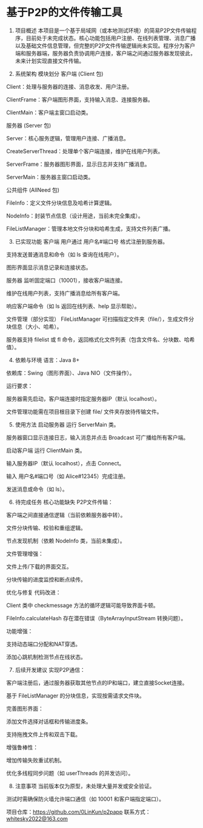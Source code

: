 # 基于P2P的文件传输工具

1. 项目概述
本项目是一个基于局域网（或本地测试环境）的简易P2P文件传输程序，目前处于未完成状态。核心功能包括用户注册、在线列表管理、消息广播以及基础文件信息管理，但完整的P2P文件传输逻辑尚未实现。程序分为客户端和服务器端，服务器负责协调用户连接，客户端之间通过服务器发现彼此，未来计划实现直接文件传输。

2. 系统架构
模块划分
客户端 (Client 包)

Client：处理与服务器的连接、消息收发、用户注册。

ClientFrame：客户端图形界面，支持输入消息、连接服务器。

ClientMain：客户端主窗口启动类。

服务器 (Server 包)

Server：核心服务逻辑，管理用户连接、广播消息。

CreateServerThread：处理单个客户端连接，维护在线用户列表。

ServerFrame：服务器图形界面，显示日志并支持广播消息。

ServerMain：服务器主窗口启动类。

公共组件 (AllNeed 包)

FileInfo：定义文件分块信息及哈希计算逻辑。

NodeInfo：封装节点信息（设计用途，当前未完全集成）。

FileListManager：管理本地文件分块和哈希生成，支持文件列表广播。

3. 已实现功能
客户端
用户通过 用户名#端口号 格式注册到服务器。

支持发送普通消息和命令（如 ls 查询在线用户）。

图形界面显示消息记录和连接状态。

服务器
监听固定端口（10001），接收客户端连接。

维护在线用户列表，支持广播消息给所有客户端。

响应客户端命令（如 ls 返回在线列表、help 显示帮助）。

文件管理（部分实现）
FileListManager 可扫描指定文件夹（file/），生成文件分块信息（大小、哈希）。

服务器支持 filelist 或 fl 命令，返回格式化文件列表（包含文件名、分块数、哈希值）。

4. 依赖与环境
语言：Java 8+

依赖库：Swing（图形界面）、Java NIO（文件操作）。

运行要求：

服务器需先启动，客户端连接时指定服务器IP（默认 localhost）。

文件管理功能需在项目根目录下创建 file/ 文件夹存放待传输文件。

5. 使用方法
启动服务器
运行 ServerMain 类。

服务器窗口显示连接日志，输入消息并点击 Broadcast 可广播给所有客户端。

启动客户端
运行 ClientMain 类。

输入服务器IP（默认 localhost），点击 Connect。

输入 用户名#端口号（如 Alice#12345）完成注册。

发送消息或命令（如 ls）。

6. 待完成任务
核心功能缺失
P2P文件传输：

客户端之间直接通信逻辑（当前依赖服务器中转）。

文件分块传输、校验和重组逻辑。

节点发现机制（依赖 NodeInfo 类，当前未集成）。

文件管理增强：

文件上传/下载的界面交互。

分块传输的进度监控和断点续传。

优化与修复
代码改进：

Client 类中 checkmessage 方法的循环逻辑可能导致界面卡顿。

FileInfo.calculateHash 存在潜在错误（ByteArrayInputStream 转换问题）。

功能增强：

支持动态端口分配和NAT穿透。

添加心跳机制检测节点在线状态。

7. 后续开发建议
实现P2P通信：

客户端注册后，通过服务器获取其他节点的IP和端口，建立直接Socket连接。

基于 FileListManager 的分块信息，实现按需请求文件块。

完善图形界面：

添加文件选择对话框和传输进度条。

支持拖拽文件上传和双击下载。

增强鲁棒性：

增加传输失败重试机制。

优化多线程同步问题（如 userThreads 的并发访问）。

8. 注意事项
当前版本仅为原型，未处理大量并发或安全验证。

测试时需确保防火墙允许端口通信（如 10001 和客户端指定端口）。

项目仓库：https://github.com/0LinKun/p2papp
联系方式：whitesky2022@163.com